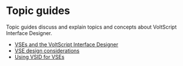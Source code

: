 # Topic guides

Topic guides discuss and explain topics and concepts about VoltScript Interface Designer.

- [VSEs and the VoltScript Interface Designer](overview.md)
- [VSE design considerations](vsedesign.md)
- [Using VSID for VSEs](usingforvse.md)